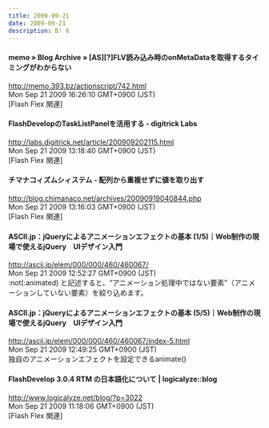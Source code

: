 ```yaml
---
title: 2009-09-21
date: 2009-09-21
description: B! 6
---
```


#### memo  » Blog Archive   » [AS][?]FLV読み込み時のonMetaDataを取得するタイミングがわからない
http://memo.393.bz/actionscript/742.html<br>
Mon Sep 21 2009 16:26:10 GMT+0900 (JST)<br>
[Flash Flex 関連]


#### FlashDevelopのTaskListPanelを活用する - digitrick Labs
http://labs.digitrick.net/article/200909202115.html<br>
Mon Sep 21 2009 13:18:40 GMT+0900 (JST)<br>
[Flash Flex 関連]


#### チマナコィズムシィステム - 配列から重複せずに値を取り出す
http://blog.chimanaco.net/archives/20090919040844.php<br>
Mon Sep 21 2009 13:16:03 GMT+0900 (JST)<br>
[Flash Flex 関連]


#### ASCII.jp：jQueryによるアニメーションエフェクトの基本 (1/5)｜Web制作の現場で使えるjQuery　UIデザイン入門
http://ascii.jp/elem/000/000/460/460067/<br>
Mon Sep 21 2009 12:52:27 GMT+0900 (JST)<br>
:not(:animated) と記述すると、“アニメーション処理中ではない要素”（アニメーションしていない要素）を絞り込めます。


#### ASCII.jp：jQueryによるアニメーションエフェクトの基本 (5/5)｜Web制作の現場で使えるjQuery　UIデザイン入門
http://ascii.jp/elem/000/000/460/460067/index-5.html<br>
Mon Sep 21 2009 12:49:25 GMT+0900 (JST)<br>
独自のアニメーションエフェクトを設定できるanimate()


#### FlashDevelop 3.0.4 RTM の日本語化について | logicalyze::blog
http://www.logicalyze.net/blog/?p=3022<br>
Mon Sep 21 2009 11:18:06 GMT+0900 (JST)<br>
[Flash Flex 関連]


